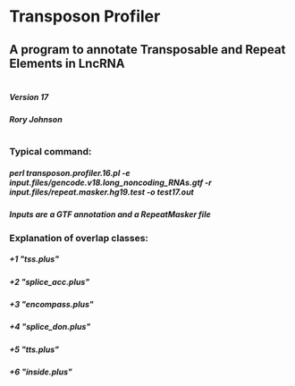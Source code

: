 # Transposon Profiler
## A program to annotate Transposable and Repeat Elements in LncRNA
#
##### Version 17
##### Rory Johnson 
#
### Typical command:
##### perl transposon.profiler.16.pl -e input.files/gencode.v18.long_noncoding_RNAs.gtf -r input.files/repeat.masker.hg19.test -o test17.out
#####
##### Inputs are a GTF annotation and a RepeatMasker file
### 
### Explanation of overlap classes:
##### +1 "tss.plus"
##### +2 "splice_acc.plus"
##### +3 "encompass.plus"
##### +4 "splice_don.plus"
##### +5 "tts.plus"
##### +6 "inside.plus"
